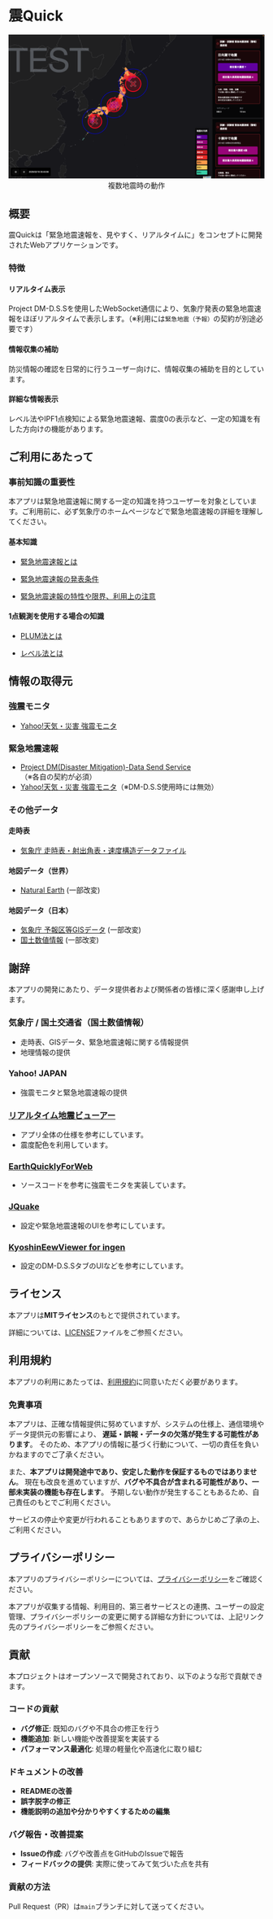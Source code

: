 # 震Quick

<div style="text-align: center;">
  <img src="images/screenshot.png" alt="screenshot" style="max-width: 100%; height: auto;">
  複数地震時の動作
</div>

## 概要

震Quickは「緊急地震速報を、見やすく、リアルタイムに」をコンセプトに開発されたWebアプリケーションです。

### 特徴

#### リアルタイム表示

Project DM-D.S.Sを使用したWebSocket通信により、気象庁発表の緊急地震速報をほぼリアルタイムで表示します。（※利用には`緊急地震（予報）`の契約が別途必要です）

#### 情報収集の補助

防災情報の確認を日常的に行うユーザー向けに、情報収集の補助を目的としています。

#### 詳細な情報表示

レベル法やIPF1点検知による緊急地震速報、震度0の表示など、一定の知識を有した方向けの機能があります。

## ご利用にあたって

### 事前知識の重要性

本アプリは緊急地震速報に関する一定の知識を持つユーザーを対象としています。ご利用前に、必ず気象庁のホームページなどで緊急地震速報の詳細を理解してください。

#### 基本知識

* [緊急地震速報とは](https://www.data.jma.go.jp/svd/eew/data/nc/shikumi/whats-eew.html)

* [緊急地震速報の発表条件](https://www.data.jma.go.jp/svd/eew/data/nc/shikumi/shousai.html#2)

* [緊急地震速報の特性や限界、利用上の注意](https://www.data.jma.go.jp/svd/eew/data/nc/shikumi/tokusei.html)

#### 1点観測を使用する場合の知識

* [PLUM法とは](https://www.data.jma.go.jp/svd/eew/data/nc/plum/index.html)

* [レベル法とは](https://www.data.jma.go.jp/eew/data/nc/katsuyou/reference.pdf#page=15)

## 情報の取得元

### 強震モニタ

* [Yahoo!天気・災害 強震モニタ](https://typhoon.yahoo.co.jp/weather/jp/earthquake/kyoshin/)

### 緊急地震速報

* [Project DM(Disaster Mitigation)-Data Send Service](https://dmdata.jp)（※各自の契約が必須）
* [Yahoo!天気・災害 強震モニタ](https://typhoon.yahoo.co.jp/weather/jp/earthquake/kyoshin/)（※DM-D.S.S使用時には無効）

### その他データ

#### 走時表

* [気象庁 走時表・射出角表・速度構造データファイル](https://www.data.jma.go.jp/eqev/data/bulletin/catalog/appendix/trtime/trt_j.html)

#### 地図データ（世界）

* [Natural Earth](https://www.naturalearthdata.com/) (一部改変)

#### 地図データ（日本）

* [気象庁 予報区等GISデータ](https://www.data.jma.go.jp/developer/gis.html) (一部改変)
* [国土数値情報](https://nlftp.mlit.go.jp/ksj/gml/datalist/KsjTmplt-N03-v3_1.html) (一部改変)

## 謝辞

本アプリの開発にあたり、データ提供者および関係者の皆様に深く感謝申し上げます。

### 気象庁 / 国土交通省（国土数値情報）

* 走時表、GISデータ、緊急地震速報に関する情報提供
* 地理情報の提供

### Yahoo! JAPAN

* 強震モニタと緊急地震速報の提供

### [リアルタイム地震ビューアー](https://github.com/kotoho7/scratch-realtime-earthquake-viewer-page)

* アプリ全体の仕様を参考にしています。
* 震度配色を利用しています。

### [EarthQuicklyForWeb](https://github.com/Ameuma773/EarthQuicklyForWeb)

* ソースコードを参考に強震モニタを実装しています。

### [JQuake](https://jquake.net)

* 設定や緊急地震速報のUIを参考にしています。

### [KyoshinEewViewer for ingen](https://github.com/ingen084/KyoshinEewViewerIngen)

* 設定のDM-D.S.SタブのUIなどを参考にしています。

## ライセンス

本アプリは**MITライセンス**のもとで提供されています。

詳細については、[LICENSE](LICENSE)ファイルをご参照ください。

## 利用規約

本アプリの利用にあたっては、[利用規約](TERMS.md)に同意いただく必要があります。

### 免責事項

本アプリは、正確な情報提供に努めていますが、システムの仕様上、通信環境やデータ提供元の影響により、
**遅延・誤報・データの欠落が発生する可能性があります**。
そのため、本アプリの情報に基づく行動について、一切の責任を負いかねますのでご了承ください。

また、**本アプリは開発途中であり、安定した動作を保証するものではありません**。
現在も改良を進めていますが、**バグや不具合が含まれる可能性があり、一部未実装の機能も存在します**。
予期しない動作が発生することもあるため、自己責任のもとでご利用ください。

サービスの停止や変更が行われることもありますので、あらかじめご了承の上、ご利用ください。

## プライバシーポリシー

本アプリのプライバシーポリシーについては、[プライバシーポリシー](PRIVACY.md)をご確認ください。

本アプリが収集する情報、利用目的、第三者サービスとの連携、ユーザーの設定管理、プライバシーポリシーの変更に関する詳細な方針については、上記リンク先のプライバシーポリシーをご参照ください。

## 貢献

本プロジェクトはオープンソースで開発されており、以下のような形で貢献できます。

### コードの貢献

* **バグ修正**: 既知のバグや不具合の修正を行う
* **機能追加**: 新しい機能や改善提案を実装する
* **パフォーマンス最適化**: 処理の軽量化や高速化に取り組む

### ドキュメントの改善
* **READMEの改善**
* **誤字脱字の修正**
* **機能説明の追加や分かりやすくするための編集**

### バグ報告・改善提案
* **Issueの作成**: バグや改善点をGitHubのIssueで報告
* **フィードバックの提供**: 実際に使ってみて気づいた点を共有

### 貢献の方法
Pull Request（PR）は`main`ブランチに対して送ってください。  
